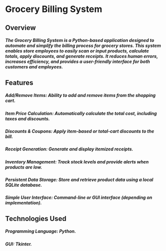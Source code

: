 # Grocery Billing System
## Overview
##### The Grocery Billing System is a Python-based application designed to automate and simplify the billing process for grocery stores. This system enables store employees to easily scan or input products, calculate totals, apply discounts, and generate receipts. It reduces human errors, increases efficiency, and provides a user-friendly interface for both customers and employees.

## Features
##### Add/Remove Items: Ability to add and remove items from the shopping cart.
##### Item Price Calculation: Automatically calculate the total cost, including taxes and discounts.
##### Discounts & Coupons: Apply item-based or total-cart discounts to the bill.
##### Receipt Generation: Generate and display itemized receipts.
##### Inventory Management: Track stock levels and provide alerts when products are low.
##### Persistent Data Storage: Store and retrieve product data using a local SQLite database.
##### Simple User Interface: Command-line or GUI interface (depending on implementation).
## Technologies Used
##### Programming Language: Python.
##### GUI: Tkinter.
